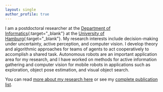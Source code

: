 ```yaml
---
layout: single
author_profile: true
---
```


I am a postdoctoral researcher at the [Department of Informatics](https://www.inf.uni-hamburg.de/en.html){:target="_blank"} at the [University of Hamburg](https://www.uni-hamburg.de/en.html){:target="_blank"}.
My research interests include decision-making under uncertainty, active perception, and computer vision.
I develop theory and algorithmic approaches for teams of agents to act cooperatively to accomplish a shared task.
Autonomous robots are an important application area for my research, and I have worked on methods for active information gathering and computer vision for mobile robots in applications such as exploration, object pose estimation, and visual object search.

You can read [more about my research here](/research) or see my [complete publication list](/publications).